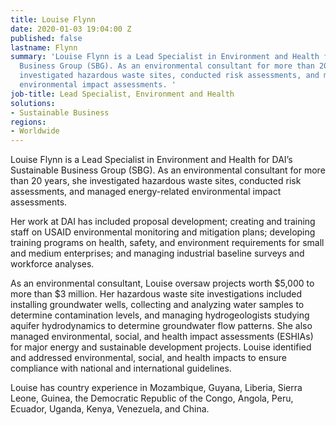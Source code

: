 ```yaml
---
title: Louise Flynn
date: 2020-01-03 19:04:00 Z
published: false
lastname: Flynn
summary: 'Louise Flynn is a Lead Specialist in Environment and Health for DAI’s Sustainable
  Business Group (SBG). As an environmental consultant for more than 20 years, she
  investigated hazardous waste sites, conducted risk assessments, and managed energy-related
  environmental impact assessments. '
job-title: Lead Specialist, Environment and Health
solutions:
- Sustainable Business
regions:
- Worldwide
---
```


Louise Flynn is a Lead Specialist in Environment and Health for DAI’s Sustainable Business Group (SBG). As an environmental consultant for more than 20 years, she investigated hazardous waste sites, conducted risk assessments, and managed energy-related environmental impact assessments. 

Her work at DAI has included proposal development; creating and training staff on USAID environmental monitoring and mitigation plans; developing training programs on health, safety, and environment requirements for small and medium enterprises; and managing industrial baseline surveys and workforce analyses.

As an environmental consultant, Louise oversaw projects worth $5,000 to more than $3 million. Her hazardous waste site investigations included installing groundwater wells, collecting and analyzing water samples to determine contamination levels, and managing hydrogeologists studying aquifer hydrodynamics to determine groundwater flow patterns. She also managed environmental, social, and health impact assessments (ESHIAs) for major energy and sustainable development projects. Louise identified and addressed environmental, social, and health impacts to ensure compliance with national and international guidelines.

Louise has country experience in Mozambique, Guyana, Liberia, Sierra Leone, Guinea, the Democratic Republic of the Congo, Angola, Peru, Ecuador, Uganda, Kenya, Venezuela, and China.